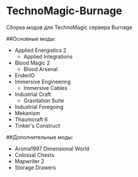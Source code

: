 # TechnoMagic-Burnage

Сборка модов для TechnoMagic сервера Burnage

##Основные моды:

* Applied Energistics 2
  * Applied Integrations
* Blood Magic 2
  * Blood Arsenal
* EnderIO
* Immersive Engineering
  * Immersive Cables
* Industrial Craft
  * Gravitation Suite
* Industrial Foregoing
* Mekanism
* Thaumcraft 6
* Tinker's Construct 


##Дополнительные моды:
* Aroma1997 Dimensional World
* Colossal Chests
* Mapwriter 2
* Storage Drawers
